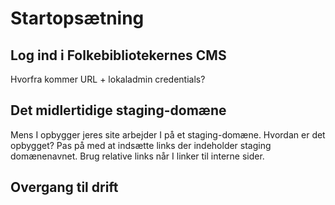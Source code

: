 # Startopsætning
## Log ind i Folkebibliotekernes CMS
Hvorfra kommer URL + lokaladmin credentials?

## Det midlertidige staging-domæne
Mens I opbygger jeres site arbejder I på et staging-domæne. 
Hvordan er det opbygget? Pas på med at indsætte links der indeholder staging domænenavnet. Brug relative links når I linker til interne sider.

## Overgang til drift